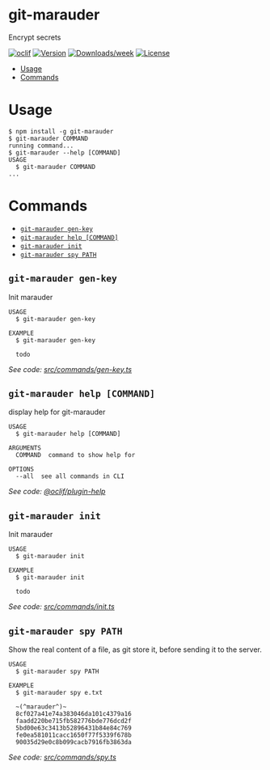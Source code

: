 git-marauder
============

Encrypt secrets

[![oclif](https://img.shields.io/badge/cli-oclif-brightgreen.svg)](https://oclif.io)
[![Version](https://img.shields.io/npm/v/git-marauder.svg)](https://npmjs.org/package/git-marauder)
[![Downloads/week](https://img.shields.io/npm/dw/git-marauder.svg)](https://npmjs.org/package/git-marauder)
[![License](https://img.shields.io/npm/l/git-marauder.svg)](https://github.com/tpucci/git-marauder/blob/master/package.json)

<!-- toc -->
* [Usage](#usage)
* [Commands](#commands)
<!-- tocstop -->
# Usage

```sh-session
$ npm install -g git-marauder
$ git-marauder COMMAND
running command...
$ git-marauder --help [COMMAND]
USAGE
  $ git-marauder COMMAND
...
```

# Commands
<!-- commands -->
* [`git-marauder gen-key`](#git-marauder-gen-key)
* [`git-marauder help [COMMAND]`](#git-marauder-help-command)
* [`git-marauder init`](#git-marauder-init)
* [`git-marauder spy PATH`](#git-marauder-spy-path)

## `git-marauder gen-key`

Init marauder

```
USAGE
  $ git-marauder gen-key

EXAMPLE
  $ git-marauder gen-key

  todo
```

_See code: [src/commands/gen-key.ts](https://github.com/bamlab/git-marauder/blob/v1.0.0/src/commands/gen-key.ts)_

## `git-marauder help [COMMAND]`

display help for git-marauder

```
USAGE
  $ git-marauder help [COMMAND]

ARGUMENTS
  COMMAND  command to show help for

OPTIONS
  --all  see all commands in CLI
```

_See code: [@oclif/plugin-help](https://github.com/oclif/plugin-help/blob/v3.2.2/src/commands/help.ts)_

## `git-marauder init`

Init marauder

```
USAGE
  $ git-marauder init

EXAMPLE
  $ git-marauder init

  todo
```

_See code: [src/commands/init.ts](https://github.com/bamlab/git-marauder/blob/v1.0.0/src/commands/init.ts)_

## `git-marauder spy PATH`

Show the real content of a file, as git store it, before sending it to the server.

```
USAGE
  $ git-marauder spy PATH

EXAMPLE
  $ git-marauder spy e.txt

  ~(^marauder^)~
  8cf027a41e74a383046da101c4379a16
  faadd220be715fb582776bde776dcd2f
  5bd00e63c3413b52896431b84e84c769
  fe0ea581011cacc1650f77f5339f678b
  90035d29e0c8b099cacb7916fb3863da
```

_See code: [src/commands/spy.ts](https://github.com/bamlab/git-marauder/blob/v1.0.0/src/commands/spy.ts)_
<!-- commandsstop -->
